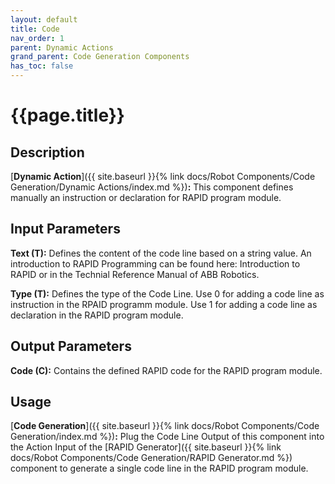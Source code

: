 ```yaml
---
layout: default
title: Code
nav_order: 1
parent: Dynamic Actions
grand_parent: Code Generation Components
has_toc: false
---
```


# **{{page.title}}**

## **Description**

[**Dynamic Action**]({{ site.baseurl }}{% link docs/Robot Components/Code Generation/Dynamic Actions/index.md %})**:**  This component defines manually an instruction or declaration for RAPID program module.

## **Input Parameters**

**Text (T):** Defines the content of the code line based on a string value. An introduction to RAPID Programming can be found here: Introduction to RAPID or in the Technial Reference Manual of ABB Robotics.

**Type (T):** Defines the type of the Code Line. Use 0 for adding a code line as instruction in the RPAID programm module. Use 1 for adding a code line as declaration in the RAPID program module.

## **Output Parameters**

**Code (C):** Contains the defined RAPID code for the RAPID program module.

## **Usage**

[**Code Generation**]({{ site.baseurl }}{% link docs/Robot Components/Code Generation/index.md %})**:** Plug the Code Line Output of this component into the Action Input of the [RAPID Generator]({{ site.baseurl }}{% link docs/Robot Components/Code Generation/RAPID Generator.md %}) component to generate a single code line in the RAPID program module. 